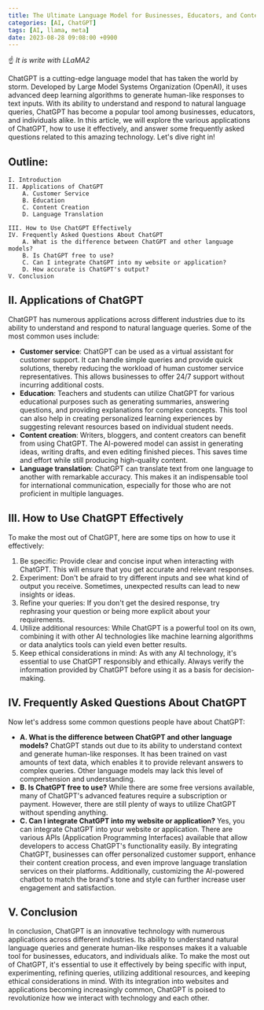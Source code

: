 ```yaml
---
title: The Ultimate Language Model for Businesses, Educators, and Content Creators | ChatGPT
categories: [AI, ChatGPT]
tags: [AI, llama, meta]
date: 2023-08-28 09:08:00 +0900
---
```

☝ _It is write with LLaMA2_

ChatGPT is a cutting-edge language model that has taken the world by storm. Developed by Large Model Systems Organization (OpenAI), it uses advanced deep learning algorithms to generate human-like responses to text inputs. With its ability to understand and respond to natural language queries, ChatGPT has become a popular tool among businesses, educators, and individuals alike. In this article, we will explore the various applications of ChatGPT, how to use it effectively, and answer some frequently asked questions related to this amazing technology. Let's dive right in!

Outline:
--------
```
I. Introduction
II. Applications of ChatGPT
    A. Customer Service
    B. Education
    C. Content Creation
    D. Language Translation

III. How to Use ChatGPT Effectively
IV. Frequently Asked Questions About ChatGPT
    A. What is the difference between ChatGPT and other language models?
    B. Is ChatGPT free to use?
    C. Can I integrate ChatGPT into my website or application?
    D. How accurate is ChatGPT's output?
V. Conclusion
```

II. Applications of ChatGPT
---------------------------
ChatGPT has numerous applications across different industries due to its ability to understand and respond to natural language queries. Some of the most common uses include:

* **Customer service**: ChatGPT can be used as a virtual assistant for customer support. It can handle simple queries and provide quick solutions, thereby reducing the workload of human customer service representatives. This allows businesses to offer 24/7 support without incurring additional costs.
* **Education**: Teachers and students can utilize ChatGPT for various educational purposes such as generating summaries, answering questions, and providing explanations for complex concepts. This tool can also help in creating personalized learning experiences by suggesting relevant resources based on individual student needs.
* **Content creation**: Writers, bloggers, and content creators can benefit from using ChatGPT. The AI-powered model can assist in generating ideas, writing drafts, and even editing finished pieces. This saves time and effort while still producing high-quality content.
* **Language translation**: ChatGPT can translate text from one language to another with remarkable accuracy. This makes it an indispensable tool for international communication, especially for those who are not proficient in multiple languages.

III. How to Use ChatGPT Effectively
-----------------------------------
To make the most out of ChatGPT, here are some tips on how to use it effectively:

1. Be specific: Provide clear and concise input when interacting with ChatGPT. This will ensure that you get accurate and relevant responses.
2. Experiment: Don't be afraid to try different inputs and see what kind of output you receive. Sometimes, unexpected results can lead to new insights or ideas.
3. Refine your queries: If you don't get the desired response, try rephrasing your question or being more explicit about your requirements.
4. Utilize additional resources: While ChatGPT is a powerful tool on its own, combining it with other AI technologies like machine learning algorithms or data analytics tools can yield even better results.
5. Keep ethical considerations in mind: As with any AI technology, it's essential to use ChatGPT responsibly and ethically. Always verify the information provided by ChatGPT before using it as a basis for decision-making.

IV. Frequently Asked Questions About ChatGPT
--------------------------------------------
Now let's address some common questions people have about ChatGPT:

* **A. What is the difference between ChatGPT and other language models?** ChatGPT stands out due to its ability to understand context and generate human-like responses. It has been trained on vast amounts of text data, which enables it to provide relevant answers to complex queries. Other language models may lack this level of comprehension and understanding.
* **B. Is ChatGPT free to use?** While there are some free versions available, many of ChatGPT's advanced features require a subscription or payment. However, there are still plenty of ways to utilize ChatGPT without spending anything.
* **C. Can I integrate ChatGPT into my website or application?** 
Yes, you can integrate ChatGPT into your website or application. There are various APIs (Application Programming Interfaces) available that allow developers to access ChatGPT's functionality easily. By integrating ChatGPT, businesses can offer personalized customer support, enhance their content creation process, and even improve language translation services on their platforms. Additionally, customizing the AI-powered chatbot to match the brand's tone and style can further increase user engagement and satisfaction.

V. Conclusion
-------------
In conclusion, ChatGPT is an innovative technology with numerous applications across different industries. Its ability to understand natural language queries and generate human-like responses makes it a valuable tool for businesses, educators, and individuals alike. To make the most out of ChatGPT, it's essential to use it effectively by being specific with input, experimenting, refining queries, utilizing additional resources, and keeping ethical considerations in mind. With its integration into websites and applications becoming increasingly common, ChatGPT is poised to revolutionize how we interact with technology and each other.